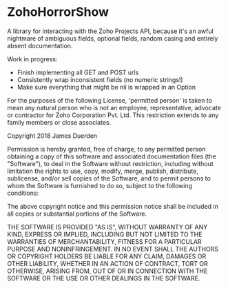 # ZohoHorrorShow

A library for interacting with the Zoho Projects API, because it's an awful
nightmare of ambiguous fields, optional fields, random casing and entirely
absent documentation.

Work in progress:

- Finish implementing all GET and POST urls
- Consistently wrap inconsistent fields (no numeric strings!)
- Make sure everything that might be nil is wrapped in an Option

For the purposes of the following License, 'permitted person' is taken to mean
any natural person who is not an employee, representative, advocate or contractor for
Zoho Corporation Pvt. Ltd. This restriction extends to any family members or close
associates.

Copyright 2018 James Duerden

Permission is hereby granted, free of charge, to any permitted person obtaining a copy of this software and associated documentation files (the "Software"), to deal in the Software without restriction, including without limitation the rights to use, copy, modify, merge, publish, distribute, sublicense, and/or sell copies of the Software, and to permit persons to whom the Software is furnished to do so, subject to the following conditions:

The above copyright notice and this permission notice shall be included in all copies or substantial portions of the Software.

THE SOFTWARE IS PROVIDED "AS IS", WITHOUT WARRANTY OF ANY KIND, EXPRESS OR IMPLIED, INCLUDING BUT NOT LIMITED TO THE WARRANTIES OF MERCHANTABILITY, FITNESS FOR A PARTICULAR PURPOSE AND NONINFRINGEMENT. IN NO EVENT SHALL THE AUTHORS OR COPYRIGHT HOLDERS BE LIABLE FOR ANY CLAIM, DAMAGES OR OTHER LIABILITY, WHETHER IN AN ACTION OF CONTRACT, TORT OR OTHERWISE, ARISING FROM, OUT OF OR IN CONNECTION WITH THE SOFTWARE OR THE USE OR OTHER DEALINGS IN THE SOFTWARE.